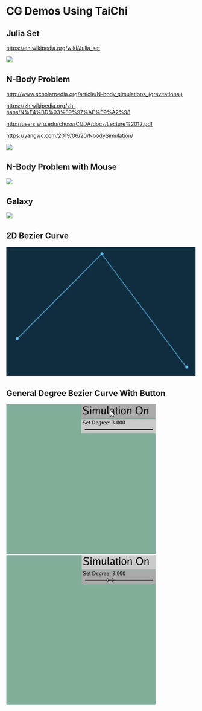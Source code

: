 # CG Demos Using TaiChi

## Julia Set

https://en.wikipedia.org/wiki/Julia_set

![](./result/julia_set.gif)

## N-Body Problem

http://www.scholarpedia.org/article/N-body_simulations_(gravitational)

https://zh.wikipedia.org/zh-hans/N%E4%BD%93%E9%97%AE%E9%A2%98

http://users.wfu.edu/choss/CUDA/docs/Lecture%2012.pdf

https://yangwc.com/2019/06/20/NbodySimulation/

![](./result/nbody.gif)

## N-Body Problem with Mouse

![](./result/nbody-mouse.gif)

## Galaxy

![](./result/galaxy.gif)

## 2D Bezier Curve
![](./result/bezier_curve.gif)

## General Degree Bezier Curve With Button
![](./result/bezier_curve2.gif)
![](./result/bezier_curve3.gif)